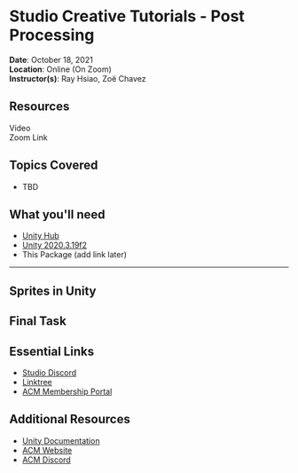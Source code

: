 # Studio Creative Tutorials - Post Processing
 
**Date**: October 18, 2021<br>
**Location**: Online (On Zoom)<br>
**Instructor(s)**: Ray Hsiao, Zoë Chavez
 
## Resources
Video<br>
Zoom Link<br>
 
## Topics Covered
* TBD
 
## What you'll need
* [Unity Hub](https://unity.com/download)
* [Unity 2020.3.19f2](https://unity3d.com/unity/qa/lts-releases)
* This Package (add link later)
---

## Sprites in Unity

## Final Task

## Essential Links
- [Studio Discord](https://discord.com/invite/bBk2Mcw)
- [Linktree](https://linktr.ee/acmstudio)
- [ACM Membership Portal](https://members.uclaacm.com/)
## Additional Resources
- [Unity Documentation](https://docs.unity3d.com/Manual/index.html)
- [ACM Website](https://www.uclaacm.com/)
- [ACM Discord](https://discord.com/invite/eWmzKsY)
 
 

